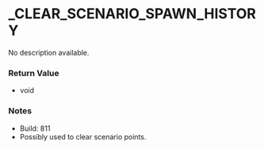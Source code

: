 # _CLEAR_SCENARIO_SPAWN_HISTORY

No description available.

### Return Value
* void

### Notes
* Build: 811
* Possibly used to clear scenario points.

